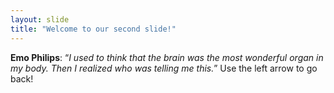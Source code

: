 ```yaml
---
layout: slide
title: "Welcome to our second slide!"
---
```

**Emo Philips**: “*I used to think that the brain was the most wonderful organ in my body. Then I realized who was telling me this.*”
Use the left arrow to go back!
